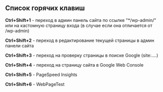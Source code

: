## Список горячих клавиш
 
**Ctrl+Shift+1** - переход в админ панель сайта по ссылке "*/wp-admin/" или на кастомную страницу входа (в случае если она отличается от /wp-admin)

**Ctrl+Shift+2** - переход в редактирование текущей страницы в админ панели сайта

**Ctrl+Shift+3** - переход на проверку страницы в поиске Google (site:....)

**Ctrl+Shift+4** - переход на страницу сайта в Google Web Console

**Ctrl+Shift+5** - PageSpeed Insights

**Ctrl+Shift+6** - WebPageTest